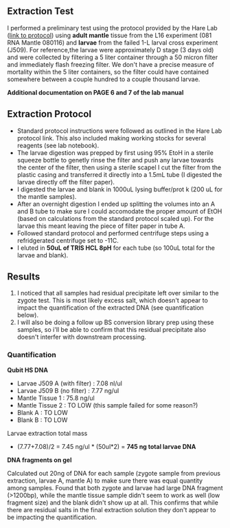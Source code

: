 ## Extraction Test

I performed a preliminary test using the protocol provided by the Hare Lab ([link to protocol](https://github.com/epigeneticstoocean/2018OAExp_larvae/blob/master/protocols/hare_larvaeExtractionProtocol.md)) using **adult mantle** tissue from the L16 experiment (081 RNA Mantle 080116) and **larvae** from the failed 1-L larval cross experiment (J509). For reference,the larvae were approximately D stage (3 days old) and were collected by filtering a 5 liter container through a 50 micron filter and immediately flash freezing filter. We don't have a precise measure of mortality within the 5 liter containers, so the filter could have contained somewhere between a couple hundred to a couple thousand larvae.  

**Additional documentation on PAGE 6 and 7 of the lab manual**

## Extraction Protocol

* Standard protocol instructions were followed as outlined in the Hare Lab protocol link. This also included making working stocks for several reagents (see lab notebook).
* The larvae digestion was prepped by first using 95% EtoH in a sterile squeeze bottle to genetly rinse the filter and push any larvae towards the center of the filter, then using a sterile scapel I cut the filter from the plastic casing and transferred it directly into a 1.5mL tube (I digested the larvae directly off the filter paper).
* I digested the larvae and blank in 1000uL lysing buffer/prot k (200 uL for the mantle samples).
* After an overnight digestion I ended up splitting the volumes into an A and B tube to make sure I could accomodate the proper amount of EtOH (based on calculations from the standard protocol scaled up). For the larvae this meant leaving the piece of filter paper in tube A.
* Followed standard protocol and performed centrifuge steps using a refridgerated centrifuge set to -11C.
* I eluted in **50uL of TRIS HCL 8pH** for each tube (so 100uL total for the larvae and blank).

## Results

1) I noticed that all samples had residual precipitate left over similar to the zygote test. This is most likely excess salt, which doesn't appear to impact the quantification of the extracted DNA (see quantification below). 
2) I will also be doing a follow up BS conversion library prep using these samples, so i'll be able to confirm that this residual precipitate also doesn't interfer with downstream processing. 

### Quantification
 
 **Qubit HS DNA**
 
  * Larvae J509 A (with filter) : 7.08 nl/ul 
  * Larvae J509 B (no filter) : 7.77 ng/ul 
  * Mantle Tissue 1 : 75.8 ng/ul
  * Mantle Tissue 2 : TO LOW (this sample failed for some reason?)
  * Blank A : TO LOW   
  * Blank B : TO LOW
 
 Larvae extraction total mass
  * (7.77+7.08)/2 = 7.45 ng/ul * (50ul*2) = **745 ng total larvae DNA**
  
**DNA fragments on gel**
  
Calculated out 20ng of DNA for each sample (zygote sample from previous extraction, larvae A, mantle A) to make sure there was equal quantity among samples. Found that both zygote and larvae had large DNA fragment (>1200bp), while the mantle tissue sample didn't seem to work as well (low fragment size) and the blank didn't show up at all. This confirms that while there are residual salts in the final extraction solution they don't appear to be impacting the quantification.


